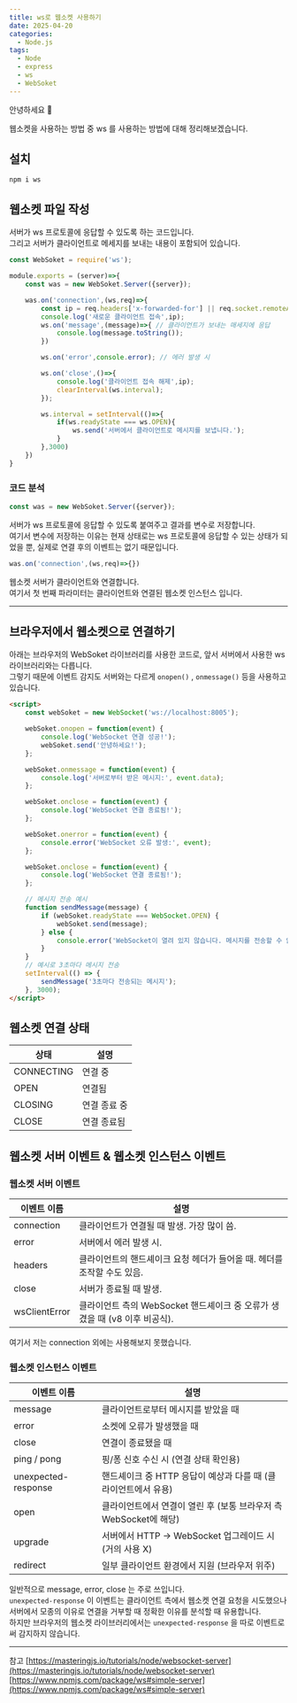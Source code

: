 ```yaml
---
title: ws로 웹소켓 사용하기
date: 2025-04-20
categories:
  - Node.js
tags:
  - Node
  - express
  - ws
  - WebSoket
---
```

안녕하세요 🐸  

웹소켓을 사용하는 방법 중 ws 를 사용하는 방법에 대해 정리해보겠습니다.  

## 설치

```
npm i ws
```

## 웹소켓 파일 작성
서버가 ws 프로토콜에 응답할 수 있도록 하는 코드입니다.  
그리고 서버가 클라이언트로 메세지를 보내는 내용이 포함되어 있습니다.  

```javascript
const WebSoket = require('ws');

module.exports = (server)=>{
    const was = new WebSoket.Server({server});

    was.on('connection',(ws,req)=>{
        const ip = req.headers['x-forwarded-for'] || req.socket.remoteAddress; // 클라이언트의 IP
        console.log('새로운 클라이언트 접속',ip);
        ws.on('message',(message)=>{ // 클라이언트가 보내는 매세지에 응답
            console.log(message.toString());
        })

        ws.on('error',console.error); // 에러 발생 시

        ws.on('close',()=>{
            console.log('클라이언트 접속 해제',ip);
            clearInterval(ws.interval);
        });

        ws.interval = setInterval(()=>{
            if(ws.readyState === ws.OPEN){
                ws.send('서버에서 클라이언트로 메시지를 보냅니다.');
            }
        },3000)
    })
}
```

### 코드 분석

```javascript
const was = new WebSoket.Server({server});
```

서버가 ws 프로토콜에 응답할 수 있도록 붙여주고 결과를 변수로 저장합니다.  
여기서 변수에 저장하는 이유는 현재 상태로는 ws 프로토콜에 응답할 수 있는 상태가 되었을 뿐, 실제로 연결 후의 이벤트는 없기 때문입니다.  


```javascript
was.on('connection',(ws,req)=>{})
```
웹소켓 서버가 클라이언트와 연결합니다.  
여기서 첫 번째 파라미터는 클라이언트와 연결된 웹소켓 인스턴스 입니다.  


---
## 브라우저에서 웹소켓으로 연결하기
아래는 브라우저의 WebSoket 라이브러리를 사용한 코드로, 앞서 서버에서 사용한 ws 라이브러리와는 다릅니다.  
그렇기 때문에 이벤트 감지도 서버와는 다르게 `onopen()` , `onmessage()` 등을 사용하고 있습니다.  


```html
<script>
	const webSoket = new WebSocket('ws://localhost:8005');

	webSoket.onopen = function(event) {
		console.log('WebSocket 연결 성공!');
		webSoket.send('안녕하세요!');
	};

	webSoket.onmessage = function(event) {
		console.log('서버로부터 받은 메시지:', event.data);
	};

	webSoket.onclose = function(event) {
		console.log('WebSocket 연결 종료됨!');
	};

	webSoket.onerror = function(event) {
		console.error('WebSocket 오류 발생:', event);
	};

	webSoket.onclose = function(event) {
		console.log('WebSocket 연결 종료됨!');
	};

	// 메시지 전송 예시
	function sendMessage(message) {
		if (webSoket.readyState === WebSocket.OPEN) {
			webSoket.send(message);
		} else {
			console.error('WebSocket이 열려 있지 않습니다. 메시지를 전송할 수 없습니다.');
		}
	}
	// 예시로 3초마다 메시지 전송
	setInterval(() => {
		sendMessage('3초마다 전송되는 메시지');
	}, 3000);
</script>
```



## 웹소켓 연결 상태

| 상태         | 설명      |
| ---------- | ------- |
| CONNECTING | 연결 중    |
| OPEN       | 연결됨     |
| CLOSING    | 연결 종료 중 |
| CLOSE      | 연결 종료됨  |

## 웹소켓 서버 이벤트 & 웹소켓 인스턴스 이벤트

### 웹소켓 서버 이벤트

| 이벤트 이름        | 설명                                                |
| ------------- | ------------------------------------------------- |
| connection    | 클라이언트가 연결될 때 발생. 가장 많이 씀.                         |
| error         | 서버에서 에러 발생 시.                                     |
| headers       | 클라이언트의 핸드셰이크 요청 헤더가 들어올 때. 헤더를 조작할 수도 있음.         |
| close         | 서버가 종료될 때 발생.                                     |
| wsClientError | 클라이언트 측의 WebSocket 핸드셰이크 중 오류가 생겼을 때 (v8 이후 비공식). |

여기서 저는 connection 외에는 사용해보지 못했습니다.  

### 웹소켓 인스턴스 이벤트

| 이벤트 이름              | 설명                                         |
| ------------------- | ------------------------------------------ |
| message             | 클라이언트로부터 메시지를 받았을 때                        |
| error               | 소켓에 오류가 발생했을 때                             |
| close               | 연결이 종료됐을 때                                 |
| ping / pong         | 핑/퐁 신호 수신 시 (연결 상태 확인용)                    |
| unexpected-response | 핸드셰이크 중 HTTP 응답이 예상과 다를 때 (클라이언트에서 유용)     |
| open                | 클라이언트에서 연결이 열린 후 (보통 브라우저 측 WebSocket에 해당) |
| upgrade             | 서버에서 HTTP → WebSocket 업그레이드 시 (거의 사용 X)    |
| redirect            | 일부 클라이언트 환경에서 지원 (브라우저 위주)                 |

일반적으로 message, error, close 는 주로 쓰입니다.  
`unexpected-response` 이 이벤트는 클라이언트 측에서 웹소켓 연결 요청을 시도했으나 서버에서 모종의 이유로 연결을 거부할 때 정확한 이유를 분석할 때 유용합니다.  
하지만 브라우저의 웹소켓 라이브러리에서는 `unexpected-response` 을 따로 이벤트로써 감지하지 않습니다.  

---
참고
[https://masteringjs.io/tutorials/node/websocket-server](https://masteringjs.io/tutorials/node/websocket-server)  
[https://www.npmjs.com/package/ws#simple-server](https://www.npmjs.com/package/ws#simple-server)  